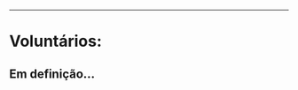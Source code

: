 ﻿---
layout: page-fullwidth
#meta_title: "Dúvidas? Entre em contato conosco"
subheadline: ""
#teaser: "Entre em contato conosco pelo e-mail #eres2020.Universidade Estadual de Maringá (UEM)@gmail.com"
permalink: "/voluntarios/"
header:
  image_fullwidth: banner_eres2021.png
---


<hr>

<h1>Voluntários:</h1>

<h2>Em definição...</h2>


<div class="row t30">	
	<img src="{{ site.urlimg }}promocao_apoio_logos.png" alt="" align="center">
</div><!-- /.row -->